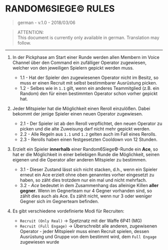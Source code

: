 # RANDOM6SIEGE© RULES

> german - v.1.0 - 2018/03/06

> ATTENTION:  
> This document is currently only available in german. Translation may follow.

---

1. In der Pickphase am Start einer Runde werden allen Membern im Voice Channel über den Command ein zufälliger Operator zugewiesen, welcher von den jeweiligen Spielern gepickt werden muss.  
    - 1.1 - Hat der Spieler den zugewiesenen Operator nicht im Besitz, so muss er einen Recruit mit selbst bestimmbarer Ausrüstung picken.  
    - 1.2 - Selbes wie in `1.1` gilt, wenn ein anderes Teammitglied (z.B. ein Random) den für einen bestimmten Operator schon vorher gepickt hat.  

2. Jeder Mitspieler hat die Möglichkeit einen Reroll einzulößen. Dabei bekommt der jenige Spieler einen neuen Operator zugewiesen.  
    - 2.1 - Der Spieler ist ab den Reroll verpflichtet, den neuen Operator zu picken und die alte Zuweisung darf nicht mehr gepickt werden.  
    - 2.2 - Alle Regeln aus `1.1` und `1.2` gelten auch im Fall eines Rerolls.  
    - 2.3 - Rerolls haben einen festgesetzten Cooldown von 12 Stunden.  

3. Erzielt ein Spieler **innerhalb** einer Random6Siege©-Runde ein **Ace**, so hat er die Möglichkeit in einer beliebigen Runde die Möglichkeit, seinen eigenen und die Operator aller anderen Mitspieler zu bestimmen.  
    - 3.1 - Dieser Zustand lässt sich nicht stacken, d.h., wenn ein Spieler erneut ein Ace erzielt ohne oben genanntes vorher eingesetzt zu haben, so zäht dies trotzdem nur ein mal und nicht mehrfach.  
    - 3.2 - *Ace* bedeutet in dem Zusammenhang das alleinige Killen **aller gegner**. Wenn im Gegnerteam nur 4 Gegner vorhanden sind, so zählt dies auch als Ace. Es zählt nicht, wenn nur 3 oder weniger Gegner sich im Gegnerteam befinden.  

4. Es gibt verschiedene vordefinierte Modi für Recruiten:
    - `Recruit (Only Real)` → Spetznatz mit der Waffe 6P41 (MG)
    - `Recruit (Full Engage)` → Überschreibt alle anderen, zugewisenen Operator - jeder Mitspieelr muss einen Recruit spielen, dessen Ausrüstung und Gruppe von dem bestimmt wird, dem `Full Engage` zugewiesen wurde
